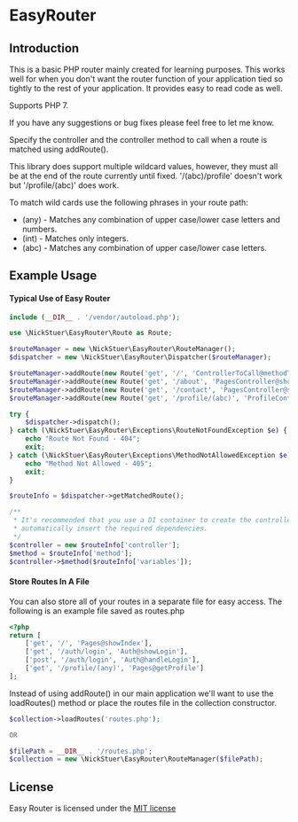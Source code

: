 # EasyRouter

## Introduction

This is a basic PHP router mainly created for learning purposes. This works well for when you don't want the router
function of your application tied so tightly to the rest of your application. It provides easy to read code as well.

Supports PHP 7.

If you have any suggestions or bug fixes please feel free to let me know.

Specify the controller and the controller method to call when a route is matched using addRoute().

This library does support multiple wildcard values, however, they must all be at the end of the route currently until fixed. '/(abc)/profile' doesn't work but '/profile/(abc)' does work.

To match wild cards use the following phrases in your route path:
* (any) - Matches any combination of upper case/lower case letters and numbers.
* (int) - Matches only integers.
* (abc) - Matches any combination of upper case/lower case letters.

## Example Usage

#### Typical Use of Easy Router
```php
include (__DIR__ . '/vendor/autoload.php');

use \NickStuer\EasyRouter\Route as Route;

$routeManager = new \NickStuer\EasyRouter\RouteManager();
$dispatcher = new \NickStuer\EasyRouter\Dispatcher($routeManager);

$routeManager->addRoute(new Route('get', '/', 'ControllerToCall@methodToCall'));
$routeManager->addRoute(new Route('get', '/about', 'PagesController@showAbout'));
$routeManager->addRoute(new Route('get', '/contact', 'PagesController@showContact'));
$routeManager->addRoute(new Route('get', '/profile/(abc)', 'ProfileController@showProfile'));

try {
    $dispatcher->dispatch();
} catch (\NickStuer\EasyRouter\Exceptions\RouteNotFoundException $e) {
    echo "Route Not Found - 404";
    exit;
} catch (\NickStuer\EasyRouter\Exceptions\MethodNotAllowedException $e) {
    echo "Method Not Allowed - 405";
    exit;
}

$routeInfo = $dispatcher->getMatchedRoute();

/**
 * It's recommended that you use a DI container to create the controller class to
 * automatically insert the required dependencies.
 */
$controller = new $routeInfo['controller'];
$method = $routeInfo['method'];
$controller->$method($routeInfo['variables']);
```

#### Store Routes In A File

You can also store all of your routes in a separate file for easy access. The following is an example file saved as routes.php
```php
<?php
return [
    ['get', '/', 'Pages@showIndex'],
    ['get', '/auth/login', 'Auth@showLogin'],
    ['post', '/auth/login', 'Auth@handleLogin'],
    ['get', '/profile/(any)', 'Pages@getProfile']
];
```

Instead of using addRoute() in our main application we'll want to use the loadRoutes() method or place the routes file in the collection constructor.
```php
$collection->loadRoutes('routes.php');

OR

$filePath = __DIR__ . '/routes.php';
$collection = new \NickStuer\EasyRouter\RouteManager($filePath);
```

## License

Easy Router is licensed under the [MIT license](http://opensource.org/licenses/MIT)